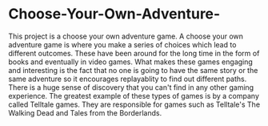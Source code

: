 # Choose-Your-Own-Adventure-
This project is a choose your own adventure game. A choose your own adventure game is where you make a series of choices which lead to different outcomes. These have been around for the long time in the form of books and eventually in video games. What makes these games engaging and interesting is the fact that no one is going to have the same story or the same adventure so it encourages replayablity to find out different paths. There is a huge sense of discovery that you can't find in any other gaming experience. The greatest example of these types of games is by a company called Telltale games. They are responsible for games such as Telltale's The Walking Dead and Tales from the Borderlands.

